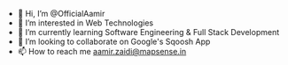 - 👋 Hi, I’m @OfficialAamir
- 👀 I’m interested in Web Technologies
- 🌱 I’m currently learning Software Engineering & Full Stack Development
- 💞️ I’m looking to collaborate on Google's Sqoosh App
- 📫 How to reach me aamir.zaidi@mapsense.in

<!---
OfficialAamir/OfficialAamir is a ✨ special ✨ repository because its `README.md` (this file) appears on your GitHub profile.
You can click the Preview link to take a look at your changes.
--->
